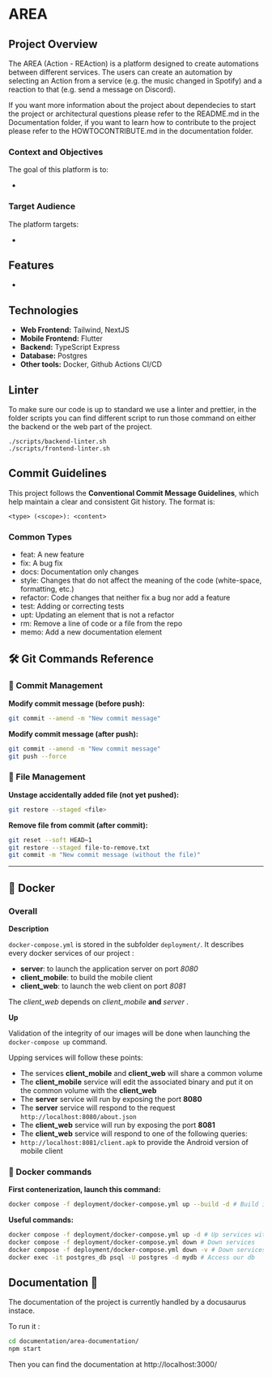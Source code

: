 # AREA

## Project Overview

The AREA (Action - REAction) is a platform designed to create automations between different services.
The users can create an automation by selecting an Action from a service (e.g. the music changed in Spotify) and a reaction to that (e.g. send a message on Discord).

If you want more information about the project about dependecies to start the project or architectural questions please refer to the README.md in the Documentation folder, if you want to learn how to contribute to the project please refer to the HOWTOCONTRIBUTE.md in the documentation folder.

### Context and Objectives

The goal of this platform is to:

-

### Target Audience

The platform targets:

-

## Features

-

## Technologies

- **Web Frontend:** Tailwind, NextJS
- **Mobile Frontend:** Flutter
- **Backend:** TypeScript Express
- **Database:** Postgres
- **Other tools:** Docker, Github Actions CI/CD

## Linter
To make sure our code is up to standard we use a linter and prettier, in the folder scripts you can find different script to run those command on either the backend or the web part of the project.

```
./scripts/backend-linter.sh
./scripts/frontend-linter.sh
```

## Commit Guidelines

This project follows the **Conventional Commit Message Guidelines**, which help maintain a clear and consistent Git history. The format is:

```
<type> (<scope>): <content>
```

### Common Types

- feat: A new feature
- fix: A bug fix
- docs: Documentation only changes
- style: Changes that do not affect the meaning of the code (white-space, formatting, etc.)
- refactor: Code changes that neither fix a bug nor add a feature
- test: Adding or correcting tests
- upt: Updating an element that is not a refactor
- rm: Remove a line of code or a file from the repo
- memo: Add a new documentation element

## 🛠️ Git Commands Reference

### 🔄 Commit Management

**Modify commit message (before push):**
```bash
git commit --amend -m "New commit message"
```

**Modify commit message (after push):**
```bash
git commit --amend -m "New commit message"
git push --force
```

### 📂 File Management

**Unstage accidentally added file (not yet pushed):**
```bash
git restore --staged <file>
```

**Remove file from commit (after commit):**
```bash
git reset --soft HEAD~1
git restore --staged file-to-remove.txt
git commit -m "New commit message (without the file)"
```

---

## 🚀 Docker

### Overall

**Description**

`docker-compose.yml` is stored in the subfolder `deployment/`. It describes every docker services of our project :

- **server**: to launch the application server on port *8080*
- **client_mobile**: to build the mobile client
- **client_web**: to launch the web client on port *8081*

The *client_web* depends on *client_mobile* **and** *server* .

**Up**

Validation of the integrity of our images will be done when launching the `docker-compose up` command.

Upping services will follow these points:

- The services **client_mobile** and **client_web** will share a common volume
- The **client_mobile** service will edit the associated binary and put it on the common volume with the **client_web**
- The **server** service will run by exposing the port **8080**
- The **server** service will respond to the request `http://localhost:8080/about.json`
- The **client_web** service will run by exposing the port **8081**
- The **client_web** service will respond to one of the following queries:
- `http://localhost:8081/client.apk` to provide the Android version of mobile client

### 🧪 Docker commands

**First contenerization, launch this command:**
```bash
docker compose -f deployment/docker-compose.yml up --build -d # Build image using deployment/docker-compose.yml and up services
```

**Useful commands:**
```bash
docker compose -f deployment/docker-compose.yml up -d # Up services without building image
docker compose -f deployment/docker-compose.yml down # Down services
docker compose -f deployment/docker-compose.yml down -v # Down services and remove all volumes
docker exec -it postgres_db psql -U postgres -d mydb # Access our db
```


## Documentation 🦕

The documentation of the project is currently handled by a docusaurus instace.

To run it :
```bash
cd documentation/area-documentation/
npm start
```
Then you can find the documentation at http://localhost:3000/
